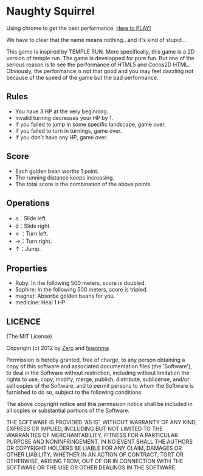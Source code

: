 # Naughty Squirrel

Using chrome to get the best performance.
[Here to PLAY!](http://bufferspace.github.com/NaughtySquirrel)

We have to clear that the name means nothing...and it's kind of stupid...

This game is inspired by TEMPLE RUN. More specifically, this game is a 2D version of temple run. The game is developped for pure fun. But one of the serious reason is to see the performance of HTML5 and Cocos2D HTML. Obviously, the performance is not that good and you may feel dazzling not because of the speed of the game but the bad performance.

## Rules

+ You have 3 HP at the very beginning.
+ Invalid turning decreases your HP by 1.
+ If you failed to jump in some specific landscape, game over.
+ If you failed to turn in turnings, game over.
+ If you don't have any HP, game over.

## Score

+ Each golden bean worths 1 point.
+ The running distance keeps increasing.
+ The total score is the combination of the above points.

## Operations

+ a：Slide left.
+ d：Slide right.
+ ←：Turn left.
+ →：Turn right.
+ ↑：Jump.

## Properties

+ Ruby: In the following 500 meters, score is doubled.
+ Saphire: In the following 500 meters, score is tripled.
+ magnet: Absorbe golden beans for you.
+ medicine: Heal 1 HP.

## LICENCE

(The MIT License)

Copyright (c) 2012 by [Zero](https://github.com/Aquietzero) and [fsiaonma](https://github.com/fsiaonma)

Permission is hereby granted, free of charge, to any person obtaining a copy of this software and associated documentation files (the 'Software'), to deal in the Software without restriction, including without limitation the rights to use, copy, modify, merge, publish, distribute, sublicense, and/or sell copies of the Software, and to permit persons to whom the Software is furnished to do so, subject to the following conditions:

The above copyright notice and this permission notice shall be included in all copies or substantial portions of the Software.

THE SOFTWARE IS PROVIDED 'AS IS', WITHOUT WARRANTY OF ANY KIND, EXPRESS OR IMPLIED, INCLUDING BUT NOT LIMITED TO THE WARRANTIES OF MERCHANTABILITY, FITNESS FOR A PARTICULAR PURPOSE AND NONINFRINGEMENT. IN NO EVENT SHALL THE AUTHORS OR COPYRIGHT HOLDERS BE LIABLE FOR ANY CLAIM, DAMAGES OR OTHER LIABILITY, WHETHER IN AN ACTION OF CONTRACT, TORT OR OTHERWISE, ARISING FROM, OUT OF OR IN CONNECTION WITH THE SOFTWARE OR THE USE OR OTHER DEALINGS IN THE SOFTWARE.

